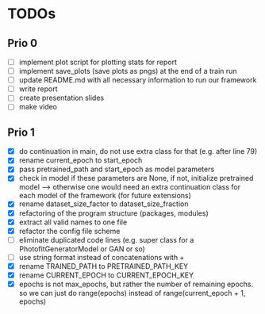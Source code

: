 # TODOs

## Prio 0

- [ ] implement plot script for plotting stats for report
- [ ] implement save_plots (save plots as pngs) at the end of a train run
- [ ] update README.md with all necessary information to run our framework
- [ ] write report
- [ ] create presentation slides
- [ ] make video

## Prio 1

- [x] do continuation in main, do not use extra class for that (e.g. after line 79)
- [x] rename current_epoch to start_epoch
- [x] pass pretrained_path and start_epoch as model parameters
- [x] check in model if these parameters are None, if not, initialize pretrained model --> otherwise one would need an extra continuation class for each model of the framework (for future extensions)
- [x] rename dataset_size_factor to dataset_size_fraction
- [x] refactoring of the program structure (packages, modules)
- [x] extract all valid names to one file
- [x] refactor the config file scheme
- [ ] eliminate duplicated code lines (e.g. super class for a PhotofitGeneratorModel or GAN or so)
- [ ] use string format instead of concatenations with +
- [x] rename TRAINED_PATH to PRETRAINED_PATH_KEY
- [x] rename CURRENT_EPOCH to CURRENT_EPOCH_KEY
- [x] epochs is not max_epochs, but rather the number of remaining epochs. so we can just do range(epochs) instead of range(current_epoch + 1, epochs)